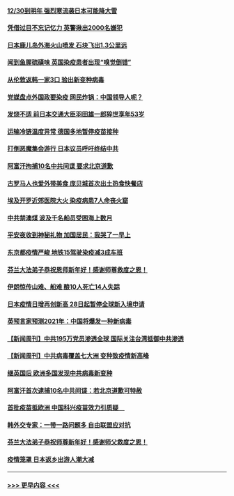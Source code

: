 #### [12/30到明年 强烈寒流袭日本可能降大雪](../pages/prog202/a103019347.md?t=12281851) 
#### [凭借过目不忘记忆力 英警揪出2000名嫌犯](../pages/prog202/a103019317.md?t=12281851) 
#### [日本鹿儿岛外海火山喷发 石块飞出1.3公里远](../pages/prog202/a103019239.md?t=12281851) 
#### [闻到鱼腥硫磺味 英国染疫患者出现“嗅觉倒错”](../pages/prog202/a103019179.md?t=12281851) 
#### [从伦敦返韩一家3口 验出新变种病毒](../pages/prog202/a103019156.md?t=12281851) 
#### [党媒盘点外国政要染疫 网民炸锅：中国领导人呢？](../pages/prog202/a103019118.md?t=12281851) 
#### [发烧不适 前日本交通大臣羽田雄一郎猝世享年53岁](../pages/prog202/a103019114.md?t=12281851) 
#### [运输冷链温度异常 德国多地暂停疫苗接种](../pages/prog202/a103019040.md?t=12281851) 
#### [打倒恶魔集会游行 日本议员呼吁终结中共](../pages/prog202/a103019030.md?t=12281851) 
#### [阿富汗拘捕10名中共间谍 要求北京道歉](../pages/prog202/a103019025.md?t=12281851) 
#### [古罗马人也爱外带美食 庞贝城首次出土热食快餐店](../pages/prog202/a103018876.md?t=12281851) 
#### [埃及开罗近郊医院大火 染疫病患7人命丧火窟](../pages/prog202/a103018859.md?t=12281851) 
#### [中共禁澳煤 波及千名船员受困海上数月](../pages/prog202/a103018842.md?t=12281851) 
#### [平安夜收到神秘礼物 加国居民：我哭了一早上](../pages/prog202/a103018835.md?t=12281851) 
#### [东京都疫情严峻 地铁15驾驶染疫减3成车班](../pages/prog202/a103018834.md?t=12281851) 
#### [芬兰大法弟子恭祝恩师新年好！感谢师尊救度之恩！](../pages/prog202/a103018804.md?t=12281851) 
#### [伊朗惊传山难、船难 酿10人死亡14人失踪](../pages/prog202/a103018742.md?t=12281851) 
#### [日本疫情日增再创新高 28日起暂停全球新入境申请](../pages/prog202/a103018718.md?t=12281851) 
#### [英预言家预测2021年：中国将爆发一种新病毒](../pages/prog202/a103018657.md?t=12281851) 
#### [【新闻周刊】中共195万党员渗透全球 国际关注台湾抵御中共渗透](../pages/prog202/a103018621.md?t=12281851) 
#### [【新闻周刊】中共病毒覆盖七大洲 变种致疫情新高峰](../pages/prog202/a103018619.md?t=12281851) 
#### [继英国后 欧洲多国发现中共病毒新变种](../pages/prog202/a103018572.md?t=12281851) 
#### [阿富汗首次逮捕10名中共间谍：若北京道歉可特赦](../pages/prog202/a103018508.md?t=12281851) 
#### [首批疫苗抵欧洲 中国科兴疫苗效力引质疑　](../pages/prog202/a103018445.md?t=12281851) 
#### [韩外交专家：一带一路问题多 自由联盟应对抗](../pages/prog202/a103018413.md?t=12281851) 
#### [芬兰大法弟子恭祝师尊新年好！感谢师父救度之恩！](../pages/prog202/a103018420.md?t=12281851) 
#### [疫情笼罩 日本返乡出游人潮大减](../pages/prog202/a103018290.md?t=12281851) 

----
#### [ >>> 更早内容 <<< ](../indexes/prog202-earlier.md)
